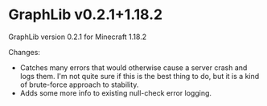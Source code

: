 # GraphLib v0.2.1+1.18.2

GraphLib version 0.2.1 for Minecraft 1.18.2

Changes:

* Catches many errors that would otherwise cause a server crash and logs them. I'm not quite sure if this is the best
  thing to do, but it is a kind of brute-force approach to stability.
* Adds some more info to existing null-check error logging.
